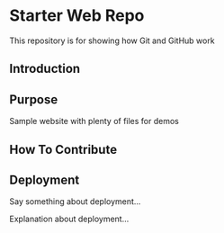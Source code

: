 # Starter Web Repo

This repository is for showing how Git and GitHub work

## Introduction

## Purpose

Sample website with plenty of files for demos

## How To Contribute

## Deployment
Say something about deployment...

Explanation about deployment...
